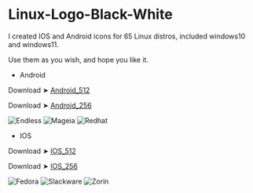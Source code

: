 # Linux-Logo-Black-White
I created IOS and Android icons for 65 Linux distros, included windows10 and windows11.

Use them as you wish, and hope you like it. 

- Android
 
Download ➤ [Android_512](https://minhaskamal.github.io/DownGit/#/home?url=https://github.com/chris1111/Linux-Logo-Black-White/tree/main/Android_512)

Download ➤ [Android_256](https://minhaskamal.github.io/DownGit/#/home?url=https://github.com/chris1111/Linux-Logo-Black-White/tree/main/Android_256) 

![Endless](https://github.com/chris1111/Linux-Logo-Black-White/assets/6248794/6ff6805f-a66e-4974-9077-704b0b0c4de0) ![Mageia
](https://github.com/chris1111/Linux-Logo-Black-White/assets/6248794/d93f5d9f-115a-4337-b462-af5030dadd19) ![Redhat](https://github.com/chris1111/Linux-Logo-Black-White/assets/6248794/b8a2888d-acec-4893-9b93-3067fc5021c3)




- IOS
 
Download ➤ [IOS_512](https://minhaskamal.github.io/DownGit/#/home?url=https://github.com/chris1111/Linux-Logo-Black-White/tree/main/IOS_512)

Download ➤ [IOS_256](https://minhaskamal.github.io/DownGit/#/home?url=https://github.com/chris1111/Linux-Logo-Black-White/tree/main/IOS_256)

![Fedora](https://github.com/chris1111/Linux-Logo-Black-White/assets/6248794/51cb5366-1858-400d-bcc7-2feec1c2eece) ![Slackware](https://github.com/chris1111/Linux-Logo-Black-White/assets/6248794/6d2a60d1-e9e0-4b1c-b030-8d9ff1e0f5c3) ![Zorin](https://github.com/chris1111/Linux-Logo-Black-White/assets/6248794/23fbc460-0fbb-46ac-8d2c-7ce0c605112b)




  



